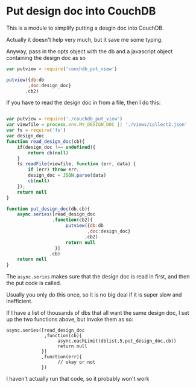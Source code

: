 # Put design doc into  CouchDB

This is a module to simplify putting a desgin doc into  CouchDB.

Actually it doesn't help very much, but it save me some typing.

Anyway, pass in the opts object with the db and a javascript object
containing the design doc as so

```javascript
var putview = require('couchdb_put_view')

putview({db:db
        ,doc:design_doc}
       ,cb2)
```

If you have to read the design doc in from a file, then I do this:

```javascript

var putview = require('./couchdb_put_view')
var viewfile = process.env.MY_DESIGN_DOC || './views/collect2.json'
var fs = require('fs')
var design_doc
function read_design_doc(cb){
    if(design_doc !== undefined){
        return cb(null)
    }
    fs.readFile(viewfile, function (err, data) {
        if (err) throw err;
        design_doc = JSON.parse(data)
        cb(null)
    });
    return null
}

function put_design_doc(db,cb){
    async.series([read_design_doc
                 ,function(cb2){
                      putview({db:db
                              ,doc:design_doc}
                             ,cb2)
                      return null
                  }]
                ,cb)
    return null
}

```

The `async.series` makes sure that the design doc is read in first, and
then the put code is called.

Usually you only do this once, so it is no big deal if it is super
slow and inefficient.

If I have a list of thousands of dbs that all want the same design
doc, I set up the two functions above, but invoke them as so:

```
async.series([read_design_doc
              ,function(cb){
                   async.eachLimit(dblist,5,put_design_doc,cb))
                   return null
             }]
             ,function(err){
                   // okay or not
             })

```

I haven't actually run that code, so it probably won't work
